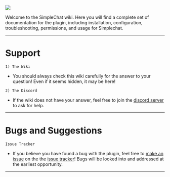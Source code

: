 ![](https://imgur.com/a/YjWsCA9)

Welcome to the SimpleChat wiki. Here you will find a complete set of documentation for the plugin, including installation, configuration, troubleshooting, permissions, and usage for Simplechat.
___

# Support

`1) The Wiki` 
-  You should always check this wiki carefully for the answer to your question! Even if it seems hidden, it may be here!

`2) The Discord` 

- If the wiki does not have your answer, feel free to join the [discord server](https://discord.gg/S8s75Yf) to ask for help.

___
# Bugs and Suggestions

`Issue Tracker`

- If you believe you have found a bug with the plugin, feel free to [make an issue](https://github.com/Draycia/Chat/issues/new) on the the [issue tracker](https://github.com/Draycia/Chat/issues)! Bugs will be looked into and addressed at the earliest opportunity.
____